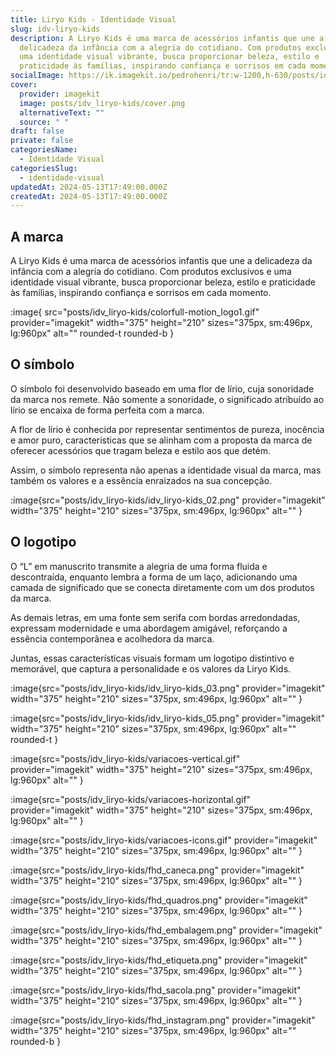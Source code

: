 ```yaml
---
title: Liryo Kids - Identidade Visual
slug: idv-liryo-kids
description: A Liryo Kids é uma marca de acessórios infantis que une a
  delicadeza da infância com a alegria do cotidiano. Com produtos exclusivos e
  uma identidade visual vibrante, busca proporcionar beleza, estilo e
  praticidade às famílias, inspirando confiança e sorrisos em cada momento.
socialImage: https://ik.imagekit.io/pedrohenri/tr:w-1200,h-630/posts/idv_liryo-kids/social-image.png
cover:
  provider: imagekit
  image: posts/idv_liryo-kids/cover.png
  alternativeText: ""
  source: " "
draft: false
private: false
categoriesName:
  - Identidade Visual
categoriesSlug:
  - identidade-visual
updatedAt: 2024-05-13T17:49:00.000Z
createdAt: 2024-05-13T17:49:00.000Z
---
```

## A marca

A Liryo Kids é uma marca de acessórios infantis que une a delicadeza da infância com a alegria do cotidiano. Com produtos exclusivos e uma identidade visual vibrante, busca proporcionar beleza, estilo e praticidade às famílias, inspirando confiança e sorrisos em cada momento.

:image{ src="posts/idv_liryo-kids/colorfull-motion_logo1.gif" provider="imagekit" width="375" height="210" sizes="375px, sm:496px, lg:960px" alt="" rounded-t rounded-b }

## O símbolo

O símbolo foi desenvolvido baseado em uma flor de lírio, cuja sonoridade da marca nos remete. Não somente a sonoridade, o significado atribuído ao lírio se encaixa de forma perfeita com a marca.

A flor de lírio é conhecida por representar sentimentos de pureza, inocência e amor puro, características que se alinham com a proposta da marca de oferecer acessórios que tragam beleza e estilo aos que detém.

Assim, o símbolo representa não apenas a identidade visual da marca, mas também os valores e a essência enraizados na sua concepção.

:image{src="posts/idv_liryo-kids/idv_liryo-kids_02.png" provider="imagekit" width="375" height="210" sizes="375px, sm:496px, lg:960px" alt="" }

## O logotipo

O “L” em manuscrito transmite a alegria de uma forma fluida e descontraída, enquanto lembra a forma de um laço, adicionando uma camada de significado que se conecta diretamente com um dos produtos da marca.

As demais letras, em uma fonte sem serifa com bordas arredondadas, expressam modernidade e uma abordagem amigável, reforçando a essência contemporânea e acolhedora da marca.

Juntas, essas características visuais formam um logotipo distintivo e memorável, que captura a personalidade e os valores da Liryo Kids.

:image{src="posts/idv_liryo-kids/idv_liryo-kids_03.png" provider="imagekit" width="375" height="210" sizes="375px, sm:496px, lg:960px" alt="" }

:image{src="posts/idv_liryo-kids/idv_liryo-kids_05.png" provider="imagekit" width="375" height="210" sizes="375px, sm:496px, lg:960px" alt="" rounded-t }

:image{src="posts/idv_liryo-kids/variacoes-vertical.gif" provider="imagekit" width="375" height="210" sizes="375px, sm:496px, lg:960px" alt="" }

:image{src="posts/idv_liryo-kids/variacoes-horizontal.gif" provider="imagekit" width="375" height="210" sizes="375px, sm:496px, lg:960px" alt="" }

:image{src="posts/idv_liryo-kids/variacoes-icons.gif" provider="imagekit" width="375" height="210" sizes="375px, sm:496px, lg:960px" alt="" }

:image{src="posts/idv_liryo-kids/fhd_caneca.png" provider="imagekit" width="375" height="210" sizes="375px, sm:496px, lg:960px" alt="" }

:image{src="posts/idv_liryo-kids/fhd_quadros.png" provider="imagekit" width="375" height="210" sizes="375px, sm:496px, lg:960px" alt="" }

:image{src="posts/idv_liryo-kids/fhd_embalagem.png" provider="imagekit" width="375" height="210" sizes="375px, sm:496px, lg:960px" alt="" }

:image{src="posts/idv_liryo-kids/fhd_etiqueta.png" provider="imagekit" width="375" height="210" sizes="375px, sm:496px, lg:960px" alt="" }

:image{src="posts/idv_liryo-kids/fhd_sacola.png" provider="imagekit" width="375" height="210" sizes="375px, sm:496px, lg:960px" alt="" }

:image{src="posts/idv_liryo-kids/fhd_instagram.png" provider="imagekit" width="375" height="210" sizes="375px, sm:496px, lg:960px" alt="" rounded-b }
